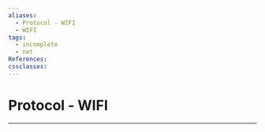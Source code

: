 ```yaml
---
aliases:
  - Protocol - WIFI
  - WIFI
tags:
  - incomplete
  - net
References: 
cssclasses:
---
```

# Protocol - WIFI

***